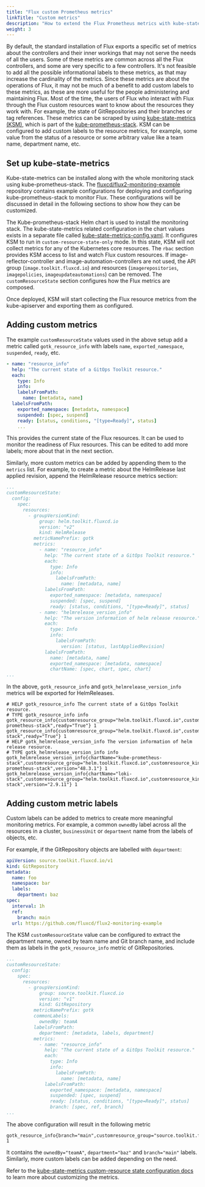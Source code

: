 ```yaml
---
title: "Flux custom Prometheus metrics"
linkTitle: "Custom metrics"
description: "How to extend the Flux Prometheus metrics with kube-state-metrics"
weight: 3
---
```


By default, the standard installation of Flux exports a specific set of metrics
about the controllers and their inner workings that may not serve the needs of
all the users. Some of these metrics are common across all the Flux controllers,
and some are very specific to a few controllers. It's not feasible to
add all the possible informational labels to these metrics, as that may increase
the cardinality of the metrics. Since these metrics are about the operations of
Flux, it may not be much of a benefit to add custom labels to these metrics,
as these are more useful for the people administering and maintaining Flux. Most
of the time, the users of Flux who interact with Flux through the Flux custom
resources want to know about the resources they work with. For example, the
state of GitRepositories and their branches or tag references. These metrics can
be scraped by using [kube-state-metrics (KSM)][kube-state-metrics], which is
part of the [kube-prometheus-stack][kube-prometheus-stack]. KSM can be
configured to add custom labels to the resource metrics, for example, some value
from the status of a resource or some arbitrary value like a team name, department name, etc.

## Set up kube-state-metrics

Kube-state-metrics can be installed along with the whole monitoring stack using
kube-prometheus-stack. The
[fluxcd/flux2-monitoring-example][monitoring-example-repo] repository contains
example configurations for deploying and configuring kube-prometheus-stack to
monitor Flux. These configurations will be discussed in detail in the following
sections to show how they can be customized.

The Kube-prometheus-stack Helm chart is used to install the monitoring stack.
The kube-state-metrics related configuration in the chart values exists in a
separate file called
[kube-state-metrics-config.yaml](https://github.com/fluxcd/flux2-monitoring-example/blob/main/monitoring/controllers/kube-prometheus-stack/kube-state-metrics-config.yaml).
It configures KSM to run in `custom-resource-state-only` mode. In this state,
KSM will not collect metrics for any of the Kubernetes core resources. The
`rbac` section provides KSM access to list and watch Flux custom resources. If
image-reflector-controller and image-automation-controllers are not used, the
API group (`image.toolkit.fluxcd.io`) and resources (`imagerepositories`,
`imagepolicies`, `imageupdateautomations`) can be removed. The
`customResourceState` section configures how the Flux metrics are composed.

Once deployed, KSM will start collecting the Flux resource metrics from the
kube-apiserver and exporting them as configured.

## Adding custom metrics

The example `customResourceState` values used in the above setup add a metric
called `gotk_resource_info` with labels `name`, `exported_namespace`,
`suspended`, `ready`, etc.

```yaml
- name: "resource_info"
  help: "The current state of a GitOps Toolkit resource."
  each:
    type: Info
    info:
    labelsFromPath:
      name: [metadata, name]
  labelsFromPath:
    exported_namespace: [metadata, namespace]
    suspended: [spec, suspend]
    ready: [status, conditions, "[type=Ready]", status]
    ...
```

This provides the current state of the Flux resources. It can be used to monitor
the readiness of Flux resources. This can be edited to add more labels; more
about that in the next section.

Similarly, more custom metrics can be added by appending them to the `metrics`
list. For example, to create a metric about the HelmRelease last applied
revision, append the HelmRelease resource metrics section:

```yaml
...
customResourceState:
  config:
    spec:
      resources:
        - groupVersionKind:
            group: helm.toolkit.fluxcd.io
            version: "v2"
            kind: HelmRelease
          metricNamePrefix: gotk
          metrics:
            - name: "resource_info"
              help: "The current state of a GitOps Toolkit resource."
              each:
                type: Info
                info:
                  labelsFromPath:
                    name: [metadata, name]
              labelsFromPath:
                exported_namespace: [metadata, namespace]
                suspended: [spec, suspend]
                ready: [status, conditions, "[type=Ready]", status]
            - name: "helmrelease_version_info"
              help: "The version information of helm release resource."
              each:
                type: Info
                info:
                  labelsFromPath:
                    version: [status, lastAppliedRevision]
              labelsFromPath:
                name: [metadata, name]
                exported_namespace: [metadata, namespace]
                chartName: [spec, chart, spec, chart]
...
```

In the above, `gotk_resource_info` and `gotk_helmrelease_version_info` metrics
will be exported for HelmReleases.

```
# HELP gotk_resource_info The current state of a GitOps Toolkit resource.
# TYPE gotk_resource_info info
gotk_resource_info{customresource_group="helm.toolkit.fluxcd.io",customresource_kind="HelmRelease",customresource_version="v2beta2",exported_namespace="monitoring",name="kube-prometheus-stack",ready="True"} 1
gotk_resource_info{customresource_group="helm.toolkit.fluxcd.io",customresource_kind="HelmRelease",customresource_version="v2beta2",exported_namespace="monitoring",name="loki-stack",ready="True"} 1
# HELP gotk_helmrelease_version_info The version information of helm release resource.
# TYPE gotk_helmrelease_version_info info
gotk_helmrelease_version_info{chartName="kube-prometheus-stack",customresource_group="helm.toolkit.fluxcd.io",customresource_kind="HelmRelease",customresource_version="v2beta2",exported_namespace="monitoring",name="kube-prometheus-stack",version="48.3.1"} 1
gotk_helmrelease_version_info{chartName="loki-stack",customresource_group="helm.toolkit.fluxcd.io",customresource_kind="HelmRelease",customresource_version="v2beta2",exported_namespace="monitoring",name="loki-stack",version="2.9.11"} 1
```

## Adding custom metric labels

Custom labels can be added to metrics to create more meaningful monitoring
metrics. For example, a common `ownedBy` label across all the resources in a
cluster, `businessUnit` or `department` name from the labels of objects, etc.

For example, if the GitRepository objects are labelled with `department`:

```yaml
apiVersion: source.toolkit.fluxcd.io/v1
kind: GitRepository
metadata:
  name: foo
  namespace: bar
  labels:
    department: baz
spec:
  interval: 1h
  ref:
    branch: main
  url: https://github.com/fluxcd/flux2-monitoring-example
```

The KSM `customResourceState` value can be configured to extract the
department name, owned by team name and Git branch name, and include them as
labels in the `gotk_resource_info` metric of GitRepositories.

```yaml
...
customResourceState:
  config:
    spec:
      resources:
        - groupVersionKind:
            group: source.toolkit.fluxcd.io
            version: "v1"
            kind: GitRepository
          metricNamePrefix: gotk
          commonLabels:
            ownedBy: teamA
          labelsFromPath:
            department: [metadata, labels, department]
          metrics:
            - name: "resource_info"
              help: "The current state of a GitOps Toolkit resource."
              each:
                type: Info
                info:
                  labelsFromPath:
                    name: [metadata, name]
              labelsFromPath:
                exported_namespace: [metadata, namespace]
                suspended: [spec, suspend]
                ready: [status, conditions, "[type=Ready]", status]
                branch: [spec, ref, branch]
...
```

The above configuration will result in the following metric

```
gotk_resource_info{branch="main",customresource_group="source.toolkit.fluxcd.io",customresource_kind="GitRepository",customresource_version="v1",department="baz",exported_namespace="bar",name="foo",ownedBy="teamA",ready="True"} 1
```

It contains the `ownedBy="teamA"`, `department="baz"` and `branch="main"`
labels. Similarly, more custom labels can be added depending on the need.

Refer to the [kube-state-metrics custom-resource state configuration
docs][ksm-customresourcestate-metrics] to learn more about customizing the
metrics.


[kube-state-metrics]: https://github.com/kubernetes/kube-state-metrics
[monitoring-example-repo]: https://github.com/fluxcd/flux2-monitoring-example
[kube-prometheus-stack]: https://github.com/prometheus-operator/kube-prometheus
[ksm-customresourcestate-metrics]: https://github.com/kubernetes/kube-state-metrics/blob/main/docs/customresourcestate-metrics.md
